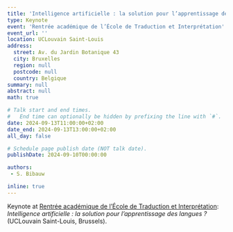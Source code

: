 ```yaml
---
title: 'Intelligence artificielle : la solution pour l’apprentissage des langues ?'
type: Keynote
event: 'Rentrée académique de l’École de Traduction et Interprétation'
event_url: ''
location: UCLouvain Saint-Louis
address:
  street: Av. du Jardin Botanique 43
  city: Bruxelles
  region: null
  postcode: null
  country: Belgique
summary: null
abstract: null
math: true

# Talk start and end times.
#   End time can optionally be hidden by prefixing the line with `#`.
date: 2024-09-13T11:00:00+02:00
date_end: 2024-09-13T13:00:00+02:00
all_day: false

# Schedule page publish date (NOT talk date).
publishDate: 2024-09-10T00:00:00

authors:
 - S. Bibauw

inline: true
---
```


Keynote at [Rentrée académique de l’École de Traduction et Interprétation](https://uclouvain.be/fr/facultes/etn/etn-accueil.html): _Intelligence artificielle : la solution pour l’apprentissage des langues ?_ (UCLouvain Saint-Louis, Brussels).
